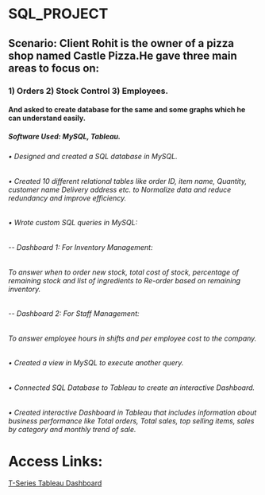 # SQL_PROJECT
## Scenario: Client Rohit is the owner of a pizza shop named Castle Pizza.He gave three main areas to focus on: 
### 1) Orders 2) Stock Control 3) Employees.
#### And asked to create database for the same and some graphs which he can understand easily.
##### Software Used: MySQL, Tableau.
###### •	Designed and created a SQL database in MySQL.
###### • Created 10 different relational tables like order ID, item name, Quantity, customer name Delivery address etc. to Normalize data and  reduce redundancy and improve efficiency.
###### •	Wrote custom SQL queries in MySQL:
  ###### -- Dashboard 1: For Inventory Management: 
  ###### To answer when to order new stock, total cost of stock, percentage of  remaining stock and list of ingredients to Re-order based on remaining inventory.
  ###### -- Dashboard 2: For Staff Management:
  ###### To answer employee hours in shifts and per employee cost to the company.
###### • Created a view in MySQL to execute another query.
###### • Connected SQL Database to Tableau to create an interactive Dashboard.
###### • Created interactive Dashboard in Tableau that includes  information about business performance  like Total orders, Total sales, top selling items, sales by category and monthly trend of sale.

<h1>Access Links:</h1>
<a href="https://prod-apnortheast-a.online.tableau.com/t/mohitkumar787844/views/T-SeriesProject-MohitKumar_16678246843740/Growth" target="_blank" >T-Series Tableau Dashboard</a>
